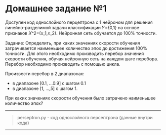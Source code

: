 Домашнее задание №1
=====================

Доступен код однослойного перцептрона с 1 нейроном для решения линейно-разделимой задачи классификации 𝑌={0,1} на основе признаков 𝑋^2=(𝑥_1,𝑥_2). Нейронная сеть обучается до 100% точности.

Задание:
Определить, при каких значениях скорости обучения затрачивается наименьшее количество эпох до достижения 100% точности. Для этого необходимо производить перебор значения скорости обучения, обучая нейронную сеть на каждом шаге перебора. Перебор необходимо производить с помощью цикла.

Произвести перебор в 2 диапазонах:
* в диапазоне [0.1, …0.9] с шагом 0.1
* в диапазоне [1, …,5] с шагом 1. 

При каких значениях скорости обучения было затрачено наименьшее количество эпох?

***
> perseptron.py - код однослойного персептрона (данные внутри кода)
*** 
